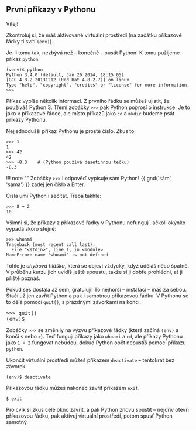 ## První příkazy v Pythonu

Vítej!

Zkontroluj si, že máš aktivované virtuální prostředí (na začátku příkazové
řádky ti svítí `(env)`).

Je-li tomu tak, nezbývá než – konečně – pustit Python!
K tomu pužijeme příkaz `python`:

``` plain
(venv)$ python
Python 3.4.0 (default, Jan 26 2014, 18:15:05)
[GCC 4.8.2 20131212 (Red Hat 4.8.2-7)] on linux
Type "help", "copyright", "credits" or "license" for more information.
>>>
```

Příkaz vypíše několik informací.
Z prvního řádku se můžeš ujistit, že používáš Python 3.
Třemi zobáčky `>>>` pak Python poprosí o instrukce.
Je to jako v příkazové řádce, ale místo příkazů jako
`cd` a `mkdir` budeme psát příkazy Pythonu.

Nejjednodušší příkaz Pythonu je prosté číslo. Zkus to:

```pycon
>>> 1
1
>>> 42
42
>>> -8.3    # (Python používá desetinnou tečku)
-8.3
```

!!! note ""
    Zobáčky `>>>` i odpověď vypisuje sám Python!
    {{ gnd('sám', 'sama') }} zadej jen číslo a Enter.

Čísla umí Python i sečítat. Třeba takhle:

```pycon
>>> 8 + 2
10
```

Všimni si, že příkazy z příkazové řádky v Pythonu nefungují,
ačkoli okýnko vypadá skoro stejně:

```pycon
>>> whoami
Traceback (most recent call last):
  File "<stdin>", line 1, in <module>
NameError: name 'whoami' is not defined
```

Tohle je *chybová hláška*, která se objeví vždycky,
když uděláš něco špatně.
V průběhu kurzu jich uvidíš ještě spoustu,
takže si ji dobře prohlédni, ať ji příště poznáš.

Pokud ses dostala až sem, gratuluji! To nejhorší – instalaci – máš za sebou.
Stačí už jen zavřít Python a pak i samotnou příkazovou řádku.
V Pythonu se to dělá pomocí `quit()`, s prázdnými závorkami na konci.

<div class="codehilite"><pre>
<span class="gp">&gt;&gt;&gt;</span> quit()
<span class="gp">(env)$</span>
</pre></div>

Zobáčky `>>>` se změnily na výzvu
příkazové řádky (která začíná `(env)` a končí `$` nebo `>`).
Teď fungují příkazy jako `whoami` a `cd`, ale příkazy Pythonu
jako `1 + 2` fungovat nebudou, dokud Python opět nepustíš pomocí
příkazu `python`.

Ukončit virtuální prostředí můžeš příkazem `deactivate` –
tentokrát bez závorek.

```console
(env)$ deactivate
```

Příkazovou řádku můžeš nakonec zavřít příkazem `exit`.

```console
$ exit
```

Pro cvik si zkus celé okno zavřít, a pak Python znovu
spustit – nejdřív otevři příkazovou řádku, pak aktivuj virtuální prostředí,
potom spusť Python samotný.
